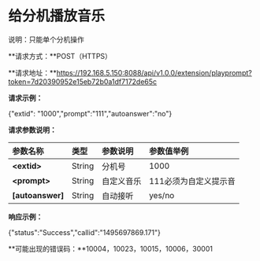 

# 给分机播放音乐

说明：只能单个分机操作

**请求方式：**POST（HTTPS）

**请求地址：**https://192.168.5.150:8088/api/v1.0.0/extension/playprompt?token=7d20390952e15eb72b0a1df7172de65c

**请求示例：**

{"extid": "1000","prompt":"111","autoanswer":"no"}

**请求参数说明：**

| 参数名称 | 类型 | 参数说明 | 参数值举例 |
| :--- | :--- | :--- | :--- |
| **&lt;extid&gt;** | String | 分机号 | 1000 |
| **&lt;prompt&gt;** | String | 自定义音乐 | 111必须为自定义提示音 |
| **\[autoanswer\]** | String | 自动接听 | yes/no |

**响应示例：**

{"status":"Success","callid":"1495697869.171"}

**可能出现的错误码：**10004，10023，10015，10006，30001

